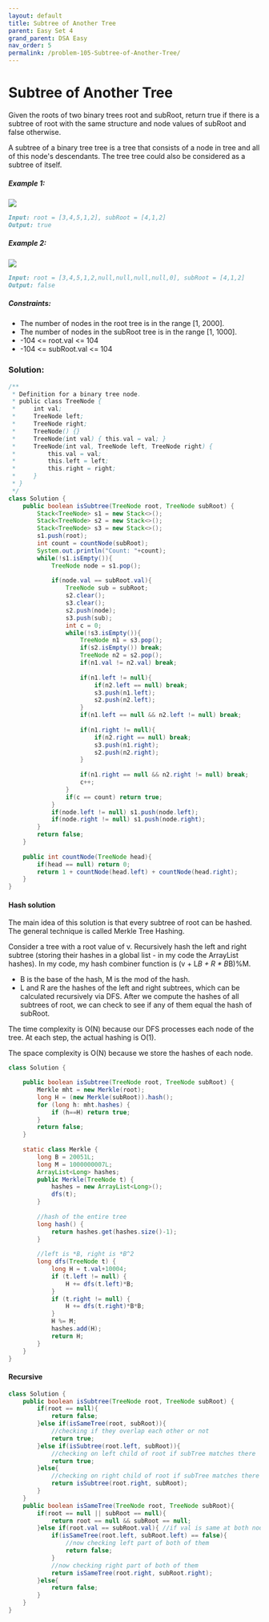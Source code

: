 ```yaml
---
layout: default
title: Subtree of Another Tree
parent: Easy Set 4
grand_parent: DSA Easy
nav_order: 5
permalink: /problem-105-Subtree-of-Another-Tree/
---
```

# Subtree of Another Tree
Given the roots of two binary trees root and subRoot, return true if there is a subtree of root with the same structure and node values of subRoot and false otherwise.

A subtree of a binary tree tree is a tree that consists of a node in tree and all of this node's descendants. The tree tree could also be considered as a subtree of itself.

##### Example 1:
![](../../assets/images/ds/subtree1-tree.jpeg)
```markdown
Input: root = [3,4,5,1,2], subRoot = [4,1,2]
Output: true
```
##### Example 2:
![](../../assets/images/ds/subtree2-tree.jpeg)
```markdown
Input: root = [3,4,5,1,2,null,null,null,null,0], subRoot = [4,1,2]
Output: false
```
##### Constraints:
* The number of nodes in the root tree is in the range [1, 2000].
* The number of nodes in the subRoot tree is in the range [1, 1000].
* -104 <= root.val <= 104
* -104 <= subRoot.val <= 104

### Solution:
```java
/**
 * Definition for a binary tree node.
 * public class TreeNode {
 *     int val;
 *     TreeNode left;
 *     TreeNode right;
 *     TreeNode() {}
 *     TreeNode(int val) { this.val = val; }
 *     TreeNode(int val, TreeNode left, TreeNode right) {
 *         this.val = val;
 *         this.left = left;
 *         this.right = right;
 *     }
 * }
 */
class Solution {
    public boolean isSubtree(TreeNode root, TreeNode subRoot) {
        Stack<TreeNode> s1 = new Stack<>();
        Stack<TreeNode> s2 = new Stack<>();
        Stack<TreeNode> s3 = new Stack<>();
        s1.push(root);
        int count = countNode(subRoot);
        System.out.println("Count: "+count);
        while(!s1.isEmpty()){
            TreeNode node = s1.pop();
            
            if(node.val == subRoot.val){
                TreeNode sub = subRoot;
                s2.clear();
                s3.clear();
                s2.push(node);
                s3.push(sub);
                int c = 0;
                while(!s3.isEmpty()){
                    TreeNode n1 = s3.pop();
                    if(s2.isEmpty()) break;
                    TreeNode n2 = s2.pop();
                    if(n1.val != n2.val) break;
                    
                    if(n1.left != null){
                        if(n2.left == null) break;
                        s3.push(n1.left);
                        s2.push(n2.left);
                    } 
                    if(n1.left == null && n2.left != null) break;
                    
                    if(n1.right != null){
                        if(n2.right == null) break;
                        s3.push(n1.right);
                        s2.push(n2.right);
                    }
                    
                    if(n1.right == null && n2.right != null) break;
                    c++;
                }
                if(c == count) return true;
            }
            if(node.left != null) s1.push(node.left);
            if(node.right != null) s1.push(node.right);
        }
        return false;
    }
    
    public int countNode(TreeNode head){
        if(head == null) return 0;
        return 1 + countNode(head.left) + countNode(head.right);
    }
}
```
#### Hash solution 
The main idea of this solution is that every subtree of root can be hashed. The general technique is called Merkle Tree Hashing.

Consider a tree with a root value of v. Recursively hash the left and right subtree (storing their hashes in a global list - in my code the ArrayList hashes). In my code, my hash combiner function is (v + L*B + R * B*B)%M.

* B is the base of the hash, M is the mod of the hash.
* L and R are the hashes of the left and right subtrees, which can be calculated recursively via DFS.
After we compute the hashes of all subtrees of root, we can check to see if any of them equal the hash of subRoot.

The time complexity is O(N) because our DFS processes each node of the tree. At each step, the actual hashing is O(1).

The space complexity is O(N) because we store the hashes of each node.
```java
class Solution {

    public boolean isSubtree(TreeNode root, TreeNode subRoot) {
        Merkle mht = new Merkle(root);
        long H = (new Merkle(subRoot)).hash();
        for (long h: mht.hashes) {
            if (h==H) return true;
        }
        return false;
    }
    
    static class Merkle {
        long B = 20051L;
        long M = 1000000007L;
        ArrayList<Long> hashes;
        public Merkle(TreeNode t) {
            hashes = new ArrayList<Long>();
            dfs(t);
        }
        
        //hash of the entire tree
        long hash() {
            return hashes.get(hashes.size()-1);
        }
        
        //left is *B, right is *B^2
        long dfs(TreeNode t) {
            long H = t.val+10004;
            if (t.left != null) {
                H += dfs(t.left)*B;
            }
            if (t.right != null) {
                H += dfs(t.right)*B*B;
            }
            H %= M;
            hashes.add(H);
            return H;
        }
    }
}
```
#### Recursive 
```java
class Solution {
    public boolean isSubtree(TreeNode root, TreeNode subRoot) {
        if(root == null){
            return false;
        }else if(isSameTree(root, subRoot)){
			//checking if they overlap each other or not
            return true;
        }else if(isSubtree(root.left, subRoot)){
			//checking on left child of root if subTree matches there
            return true;
        }else{
			//checking on right child of root if subTree matches there
            return isSubtree(root.right, subRoot);
        }
    }
    public boolean isSameTree(TreeNode root, TreeNode subRoot){
        if(root == null || subRoot == null){
            return root == null && subRoot == null;
        }else if(root.val == subRoot.val){ //if val is same at both nodes, then only we will check forward
            if(isSameTree(root.left, subRoot.left) == false){
				//now checking left part of both of them
                return false;
            }
			//now checking right part of both of them
            return isSameTree(root.right, subRoot.right);
        }else{
            return false;
        }
    }
}
```




